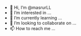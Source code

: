 - 👋 Hi, I’m @masrurLL
- 👀 I’m interested in ...
- 🌱 I’m currently learning ...
- 💞️ I’m looking to collaborate on ...
- 📫 How to reach me ...

<!---
masrurLL/masrurLL is a ✨ special ✨ repository because its `README.md` (this file) appears on your GitHub profile.
You can click the Preview link to take a look at your changes.
--->
